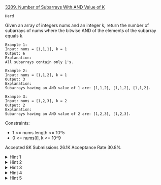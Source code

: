 [3209. Number of Subarrays With AND Value of K](https://leetcode.com/problems/number-of-subarrays-with-and-value-of-k/)

`Hard`

Given an array of integers nums and an integer k, return the number of subarrays of nums where the bitwise AND of the elements of the subarray equals k.

```
Example 1:
Input: nums = [1,1,1], k = 1
Output: 6
Explanation:
All subarrays contain only 1's.

Example 2:
Input: nums = [1,1,2], k = 1
Output: 3
Explanation:
Subarrays having an AND value of 1 are: [1,1,2], [1,1,2], [1,1,2].

Example 3:
Input: nums = [1,2,3], k = 2
Output: 2
Explanation:
Subarrays having an AND value of 2 are: [1,2,3], [1,2,3].
```
 

Constraints:

- 1 <= nums.length <= 10^5
- 0 <= nums[i], k <= 10^9

Accepted
8K
Submissions
26.1K
Acceptance Rate
30.8%

<details>
<summary>Hint 1</summary>

Let’s say we want to count the number of pairs (l, r) such that nums[l] & nums[l + 1] & … & nums[r] == k.

</details>
<details>
<summary>Hint 2</summary>

Fix the left index l.

</details>
<details>
<summary>Hint 3</summary>

Note that if you increase r for a fixed l, then the AND value of the subarray either decreases or remains unchanged.

</details>
<details>
<summary>Hint 4</summary>

Therefore, consider using binary search.

</details>
<details>
<summary>Hint 5</summary>

To calculate the AND value of a subarray, use sparse tables.

</details>
